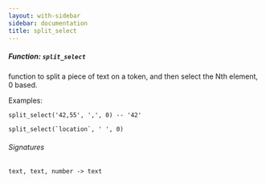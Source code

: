 ```yaml
---
layout: with-sidebar
sidebar: documentation
title: split_select
---
```


##### Function: `split_select`
function to split a piece of text on a token, and then select
  the Nth element, 0 based.

  Examples:

    split_select('42,55', ',', 0) -- '42'

    split_select(`location`, ' ', 0)

###### Signatures
    text, text, number -> text


